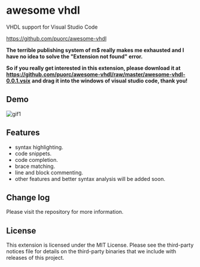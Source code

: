 # awesome vhdl

VHDL support for Visual Studio Code 

https://github.com/puorc/awesome-vhdl

**The terrible publishing system of m$ really makes me exhausted and I have no idea to solve the "Extension not found" error.**

**So if you really get interested in this extension, please download it at https://github.com/puorc/awesome-vhdl/raw/master/awesome-vhdl-0.0.1.vsix**
**and drag it into the windows of visual studio code, thank you!**

## Demo

![gif1](https://github.com/puorc/awesome-vhdl/raw/master/images/demo.gif)

## Features
- syntax highlighting.
- code snippets.
- code completion.
- brace matching.
- line and block commenting.
- other features and better syntax analysis will be added soon.

## Change log
Please visit the repository for more information.

## License
This extension is licensed under the MIT License. Please see the
third-party notices file for details on the third-party
binaries that we include with releases of this project.

